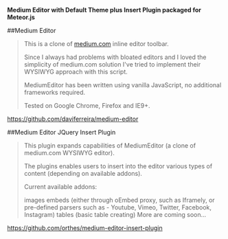 **Medium Editor with Default Theme plus Insert Plugin packaged for Meteor.js**

##Medium Editor
> This is a clone of [medium.com](https://medium.com) inline editor toolbar.
> 
> Since I always had problems with bloated editors and I loved the simplicity of medium.com solution I've tried to implement their WYSIWYG approach with this script.
> 
> MediumEditor has been written using vanilla JavaScript, no additional frameworks required.
> 
> Tested on Google Chrome, Firefox and IE9+.

https://github.com/daviferreira/medium-editor 

##Medium Editor JQuery Insert Plugin
> This plugin expands capabilities of MediumEditor (a clone of medium.com WYSIWYG editor).
> 
> The plugins enables users to insert into the editor various types of content (depending on available addons).
> 
> Current available addons:
> 
> images
> embeds (either through oEmbed proxy, such as Iframely, or pre-defined parsers such as - Youtube, Vimeo, Twitter, Facebook, Instagram)
> tables (basic table creating)
> More are coming soon...

https://github.com/orthes/medium-editor-insert-plugin